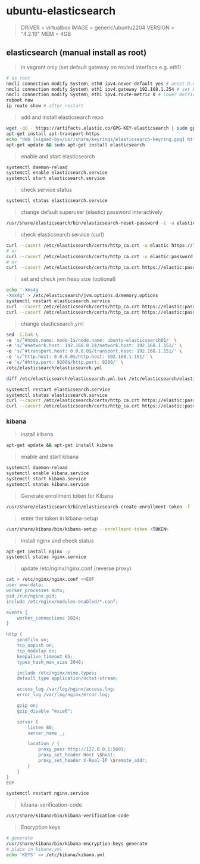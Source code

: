 # ubuntu-elasticsearch

> DRIVER = virtualbox
> IMAGE = generic/ubuntu2204
> VERSION = "4.2.16"
> MEM = 4GB

## elasticsearch (manual install as root)

> in vagrant only (set default gateway on routed interface e.g. eth1)

```bash
# as root
nmcli connection modify System\ eth0 ipv4.never-default yes # unset D.G on eth0
nmcli connection modify System\ eth1 ipv4.gateway 192.168.1.254 # set D.G on eth1
nmcli connection modify System\ eth1 ipv4.route-metric 0 # lower metric is better
reboot now
ip route show # after restart
```

> add and install elasticsearch repo

```bash
wget -qO - https://artifacts.elastic.co/GPG-KEY-elasticsearch | sudo gpg --dearmor -o /usr/share/keyrings/elasticsearch-keyring.gpg
apt-get install apt-transport-https
echo "deb [signed-by=/usr/share/keyrings/elasticsearch-keyring.gpg] https://artifacts.elastic.co/packages/8.x/apt stable main" | sudo tee /etc/apt/sources.list.d/elastic-8.x.list
apt-get update && sudo apt-get install elasticsearch

```

> enable and start elasticsearch

```bash
systemctl daemon-reload
systemctl enable elasticsearch.service
systemctl start elasticsearch.service
```

> check service status

```bash
systemctl status elasticsearch.service
```

> change default superuser (elastic) password interactively

```bash
/usr/share/elasticsearch/bin/elasticsearch-reset-password -i -u elastic
```

> check elasticsearch service (curl)

```bash
curl --cacert /etc/elasticsearch/certs/http_ca.crt -u elastic https://192.168.1.151:9200
# or
curl --cacert /etc/elasticsearch/certs/http_ca.crt -u elastic:password https://192.168.1.151:9200
# or
curl --cacert /etc/elasticsearch/certs/http_ca.crt https://elastic:password@192.168.1.151:9200
```

> set and check jvm heap size (optional)

```bash
echo '-Xms4g
-Xmx4g' > /etc/elasticsearch/jvm.options.d/memory.options
systemctl restart elasticsearch.service
curl --cacert /etc/elasticsearch/certs/http_ca.crt https://elastic:password@192.168.1.151:9200
curl --cacert /etc/elasticsearch/certs/http_ca.crt https://elastic:password@192.168.1.151:9200/_nodes/_all/jvm?pretty
```

> change elasticsearch.yml

```bash
sed -i.bak \
-e 's/^#node.name: node-1$/node.name: ubuntu-elasticsearch01/' \
-e 's/^#network.host: 192.168.0.1$/network.host: 192.168.1.151/' \
-e 's/^#transport.host: 0.0.0.0$/transport.host: 192.168.1.151/' \
-e 's/^http.host: 0.0.0.0$/http.host: 192.168.1.151/' \
-e 's/^#http.port: 9200$/http.port: 9200/' \
/etc/elasticsearch/elasticsearch.yml

diff /etc/elasticsearch/elasticsearch.yml.bak /etc/elasticsearch/elasticsearch.yml

systemctl restart elasticsearch.service
systemctl status elasticsearch.service
curl --cacert /etc/elasticsearch/certs/http_ca.crt https://elastic:password@192.168.1.151:9200
curl --cacert /etc/elasticsearch/certs/http_ca.crt https://elastic:password@192.168.1.151:9200/_cat/nodes
```

### kibana

> install kibana

```bash
apt-get update && apt-get install kibana
```

> enable and start kibana

```bash
systemctl daemon-reload
systemctl enable kibana.service
systemctl start kibana.service
systemctl status kibana.service
```

> Generate enrollment token for Kibana

```bash
/usr/share/elasticsearch/bin/elasticsearch-create-enrollment-token -f -s kibana --url "https://192.168.1.151:9200"
```

> enter the token in kibana-setup

```bash
/usr/share/kibana/bin/kibana-setup --enrollment-token <TOKEN>
```

> install nginx and check status

```bash
apt-get install nginx -y
systemctl status nginx.service
```

> update /etc/nginx/nginx.conf (reverse proxy)

```bash
cat > /etc/nginx/nginx.conf <<EOF
user www-data;
worker_processes auto;
pid /run/nginx.pid;
include /etc/nginx/modules-enabled/*.conf;

events {
    worker_connections 1024;
}

http {
    sendfile on;
    tcp_nopush on;
    tcp_nodelay on;
    keepalive_timeout 65;
    types_hash_max_size 2048;

    include /etc/nginx/mime.types;
    default_type application/octet-stream;

    access_log /var/log/nginx/access.log;
    error_log /var/log/nginx/error.log;

    gzip on;
    gzip_disable "msie6";

    server {
        listen 80;
        server_name _;

        location / {
            proxy_pass http://127.0.0.1:5601;
            proxy_set_header Host \$host;
            proxy_set_header X-Real-IP \$remote_addr;
        }
    }
}
EOF

systemctl restart nginx.service
```

> kibana-verification-code

```bash
/usr/share/kibana/bin/kibana-verification-code
```

> Encryption keys

```bash
# generate
/usr/share/kibana/bin/kibana-encryption-keys generate
# place in kibana.yml
echo 'KEYS' >> /etc/kibana/kibana.yml
```

